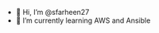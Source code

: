 - 👋 Hi, I’m @sfarheen27
- 🌱 I’m currently learning AWS and Ansible

<!---
sfarheen27/sfarheen27 is a ✨ special ✨ repository because its `README.md` (this file) appears on your GitHub profile.
You can click the Preview link to take a look at your changes.
--->
